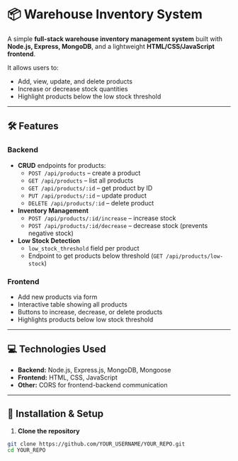 # 📦 Warehouse Inventory System

A simple **full-stack warehouse inventory management system** built with **Node.js, Express, MongoDB**, and a lightweight **HTML/CSS/JavaScript frontend**.  

It allows users to:  
- Add, view, update, and delete products  
- Increase or decrease stock quantities  
- Highlight products below the low stock threshold  

---

## 🛠 Features

### Backend
- **CRUD** endpoints for products:
  - `POST /api/products` – create a product
  - `GET /api/products` – list all products
  - `GET /api/products/:id` – get product by ID
  - `PUT /api/products/:id` – update product
  - `DELETE /api/products/:id` – delete product
- **Inventory Management**
  - `POST /api/products/:id/increase` – increase stock
  - `POST /api/products/:id/decrease` – decrease stock (prevents negative stock)
- **Low Stock Detection**
  - `low_stock_threshold` field per product
  - Endpoint to get products below threshold (`GET /api/products/low-stock`)

### Frontend
- Add new products via form  
- Interactive table showing all products  
- Buttons to increase, decrease, or delete products  
- Highlights products below low stock threshold  

---

## 💻 Technologies Used
- **Backend:** Node.js, Express.js, MongoDB, Mongoose  
- **Frontend:** HTML, CSS, JavaScript  
- **Other:** CORS for frontend-backend communication  

---

## 🚀 Installation & Setup

1. **Clone the repository**
```bash
git clone https://github.com/YOUR_USERNAME/YOUR_REPO.git
cd YOUR_REPO
